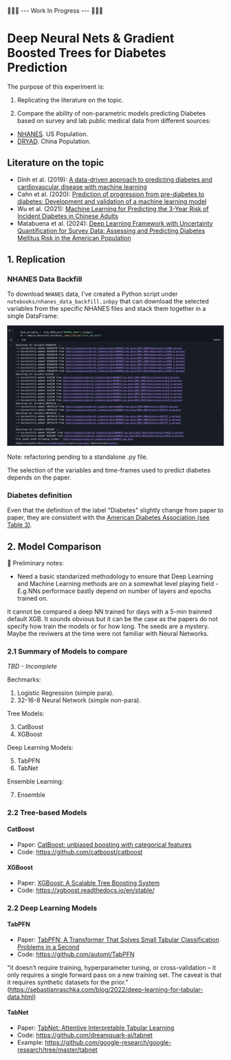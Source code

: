 
🚧🚧🚧 --- Work In Progress --- 🚧🚧🚧

# Deep Neural Nets & Gradient Boosted Trees for Diabetes Prediction

The purpose of this experiment is:

1) Replicating the literature on the topic.

2) Compare the ability of non-parametric models predicting Diabetes based on survey and lab public medical data from different sources:

- [NHANES](https://www.cdc.gov/nchs/index.htm). US Population.
- [DRYAD](https://doi.org/10.5061/dryad.ft8750v). China Population.

## Literature on the topic

- Dinh et al. (2019): [A data-driven approach to predicting diabetes and cardiovascular disease with machine learning](https://bmcmedinformdecismak.biomedcentral.com/articles/10.1186/s12911-019-0918-5)
- Cahn et al. (2020): [Prediction of progression from pre-diabetes to diabetes: Development and validation of a machine learning model](https://onlinelibrary.wiley.com/doi/10.1002/dmrr.3252)
- Wu et al. (2021): [Machine Learning for Predicting the 3-Year Risk of Incident Diabetes in Chinese Adults](https://www.frontiersin.org/journals/public-health/articles/10.3389/fpubh.2021.626331/full)
- Matabuena et al. (2024): [Deep Learning Framework with Uncertainty Quantification for Survey Data: Assessing and Predicting Diabetes Mellitus Risk in the American Population
](https://arxiv.org/abs/2403.19752)


## 1. Replication

### NHANES Data Backfill

To download `NHANES` data, I've created a Python script under `notebooks/nhanes_data_backfill.inbpy` that can download the selected variables from the specific NHANES files and stack them together in a single DataFrame:

![nhanes_data_downloader.py](https://raw.githubusercontent.com/pipegalera/ml_diabetes/main/images/nhanes_data_backfill.png)

Note: refactoring pending to a standalone .py file.

The selection of the variables and time-frames used to predict diabetes depends on the paper.

### Diabetes definition

Even that the definition of the label "Diabetes" slightly change from paper to paper, they are consistent with the
[American Diabetes Association (see Table 3)](https://www.ncbi.nlm.nih.gov/pmc/articles/PMC2797383/table/T3/).

## 2. Model Comparison

🚧 Preliminary notes:

- Need a basic standarized methodology to ensure that Deep Learning and Machine Learning methods are on a somewhat level playing field - E.g.NNs performace bastly depend on number of layers and epochs trained on.

It cannot be compared a deep NN trained for days with a 5-min trainned default XGB. It sounds obvious but it can be the case as the papers do not specify how train the models or for how long. The seeds are a mystery. Maybe the reviwers at the time were not familiar with Neural Networks.

### 2.1 Summary of Models to compare

*TBD - Incomplete*

Bechmarks:

1. Logistic Regression (simple para).
2. 32-16-8 Neural Network (simple non-para).

Tree Models:

3. CatBoost
4. XGBoost

Deep Learning Models:

5. TabPFN
6. TabNet

Ensemble Learning:

7. Ensemble

### 2.2 Tree-based Models

#### CatBoost

- Paper: [CatBoost: unbiased boosting with categorical features](https://arxiv.org/abs/1706.09516)
- Code: https://github.com/catboost/catboost

#### XGBoost

- Paper: [XGBoost: A Scalable Tree Boosting System](https://arxiv.org/abs/1603.02754)
- Code: https://xgboost.readthedocs.io/en/stable/

### 2.2 Deep Learning Models

#### TabPFN

- Paper: [TabPFN: A Transformer That Solves Small Tabular Classification Problems in a Second](https://arxiv.org/abs/2207.01848)
- Code: https://github.com/automl/TabPFN

"it doesn’t require training, hyperparameter tuning, or cross-validation – it only requires a single forward pass on a new training set. The caveat is that it requires synthetic datasets for the prior." (https://sebastianraschka.com/blog/2022/deep-learning-for-tabular-data.html)

#### TabNet

- Paper: [TabNet: Attentive Interpretable Tabular Learning
](https://arxiv.org/abs/1908.07442)
- Code: https://github.com/dreamquark-ai/tabnet
- Example: https://github.com/google-research/google-research/tree/master/tabnet
